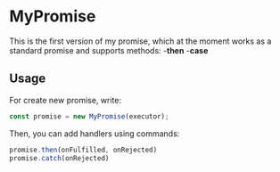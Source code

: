 # MyPromise

This is the first version of my promise, which at the moment works as a standard promise and supports methods:
-**then**
-**case**
## Usage

For create new promise, write:
```js
const promise = new MyPromise(executor);
```
Then, you can add handlers using commands:
```js
promise.then(onFulfilled, onRejected)
promise.catch(onRejected)
```
